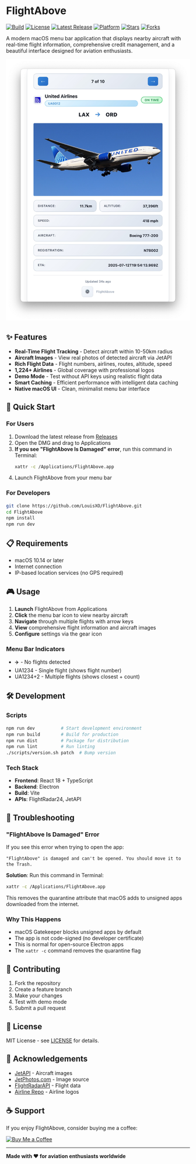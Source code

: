 # FlightAbove

[![Build](https://img.shields.io/github/actions/workflow/status/LouisXO/FlightAbove/ci.yml?branch=main&label=build)](https://github.com/LouisXO/FlightAbove/actions)
[![License](https://img.shields.io/github/license/LouisXO/FlightAbove)](LICENSE)
[![Latest Release](https://img.shields.io/github/v/release/LouisXO/FlightAbove?include_prereleases)](https://github.com/LouisXO/FlightAbove/releases)
[![Platform](https://img.shields.io/badge/platform-macOS-blue)](https://www.apple.com/macos/)
[![Stars](https://img.shields.io/github/stars/LouisXO/FlightAbove?style=social)](https://github.com/LouisXO/FlightAbove/stargazers)
[![Forks](https://img.shields.io/github/forks/LouisXO/FlightAbove?style=social)](https://github.com/LouisXO/FlightAbove/network/members)

A modern macOS menu bar application that displays nearby aircraft with real-time flight information, comprehensive credit management, and a beautiful interface designed for aviation enthusiasts.

![FlightAbove Main App](assets/main_app.jpg)

## ✨ Features

- **Real-Time Flight Tracking** - Detect aircraft within 10-50km radius
- **Aircraft Images** - View real photos of detected aircraft via JetAPI
- **Rich Flight Data** - Flight numbers, airlines, routes, altitude, speed
- **1,224+ Airlines** - Global coverage with professional logos
- **Demo Mode** - Test without API keys using realistic flight data
- **Smart Caching** - Efficient performance with intelligent data caching
- **Native macOS UI** - Clean, minimalist menu bar interface

## 🚀 Quick Start

### For Users
1. Download the latest release from [Releases](https://github.com/LouisXO/FlightAbove/releases)
2. Open the DMG and drag to Applications
3. **If you see "FlightAbove Is Damaged" error**, run this command in Terminal:
   ```bash
   xattr -c /Applications/FlightAbove.app
   ```
4. Launch FlightAbove from your menu bar

### For Developers
```bash
git clone https://github.com/LouisXO/FlightAbove.git
cd FlightAbove
npm install
npm run dev
```

## 📋 Requirements

- macOS 10.14 or later
- Internet connection
- IP-based location services (no GPS required)

## 🎮 Usage

1. **Launch** FlightAbove from Applications
2. **Click** the menu bar icon to view nearby aircraft
3. **Navigate** through multiple flights with arrow keys
4. **View** comprehensive flight information and aircraft images
5. **Configure** settings via the gear icon

### Menu Bar Indicators
- ✈️ - No flights detected
- UA1234 - Single flight (shows flight number)
- UA1234+2 - Multiple flights (shows closest + count)

## 🛠️ Development

### Scripts
```bash
npm run dev          # Start development environment
npm run build        # Build for production
npm run dist         # Package for distribution
npm run lint         # Run linting
./scripts/version.sh patch  # Bump version
```

### Tech Stack
- **Frontend**: React 18 + TypeScript
- **Backend**: Electron
- **Build**: Vite
- **APIs**: FlightRadar24, JetAPI

## 🔧 Troubleshooting

### "FlightAbove Is Damaged" Error
If you see this error when trying to open the app:

```
"FlightAbove" is damaged and can't be opened. You should move it to the Trash.
```

**Solution**: Run this command in Terminal:
```bash
xattr -c /Applications/FlightAbove.app
```

This removes the quarantine attribute that macOS adds to unsigned apps downloaded from the internet.

### Why This Happens
- macOS Gatekeeper blocks unsigned apps by default
- The app is not code-signed (no developer certificate)
- This is normal for open-source Electron apps
- The `xattr -c` command removes the quarantine flag

## 🤝 Contributing

1. Fork the repository
2. Create a feature branch
3. Make your changes
4. Test with demo mode
5. Submit a pull request

## 📄 License

MIT License - see [LICENSE](LICENSE) for details.

## 🙏 Acknowledgements

- [JetAPI](https://github.com/macsencasaus/jetapi) - Aircraft images
- [JetPhotos.com](https://www.jetphotos.com/) - Image source
- [FlightRadarAPI](https://github.com/JeanExtreme002/FlightRadarAPI) - Flight data
- [Airline Repo](https://github.com/dotmarn/Airlines) - Airline logos

## ☕ Support

If you enjoy FlightAbove, consider buying me a coffee:

[![Buy Me a Coffee](https://img.shields.io/badge/Buy%20Me%20a%20Coffee-FFDD00?style=for-the-badge&logo=buy-me-a-coffee&logoColor=black)](https://www.buymeacoffee.com/louisleng)

---

**Made with ❤️ for aviation enthusiasts worldwide**
